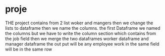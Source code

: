 # proje
THE project contains from 2 list woker and mangers then we change the lists to dataframe then we name the columns. the first Dataframe we named the columns but we have to write the column section which contains from the job field then we merge the two dataframes worker dataframe and manager dataframe the out put will be any employee work in the same field will be in the same row

